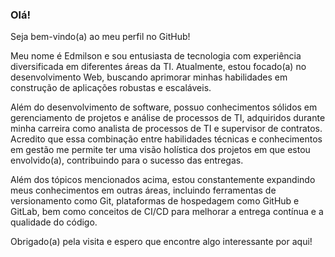 ### Olá! 

Seja bem-vindo(a) ao meu perfil no GitHub!

Meu nome é Edmilson e sou entusiasta de tecnologia com experiência diversificada em diferentes áreas da TI. Atualmente, estou focado(a) no desenvolvimento Web, buscando aprimorar minhas habilidades em construção de aplicações robustas e escaláveis.

Além do desenvolvimento de software, possuo conhecimentos sólidos em gerenciamento de projetos e análise de processos de TI, adquiridos durante minha carreira como analista de processos de TI e supervisor de contratos. Acredito que essa combinação entre habilidades técnicas e conhecimentos em gestão me permite ter uma visão holística dos projetos em que estou envolvido(a), contribuindo para o sucesso das entregas.

Além dos tópicos mencionados acima, estou constantemente expandindo meus conhecimentos em outras áreas, incluindo ferramentas de versionamento como Git, plataformas de hospedagem como GitHub e GitLab, bem como conceitos de CI/CD para melhorar a entrega contínua e a qualidade do código.

Obrigado(a) pela visita e espero que encontre algo interessante por aqui!
